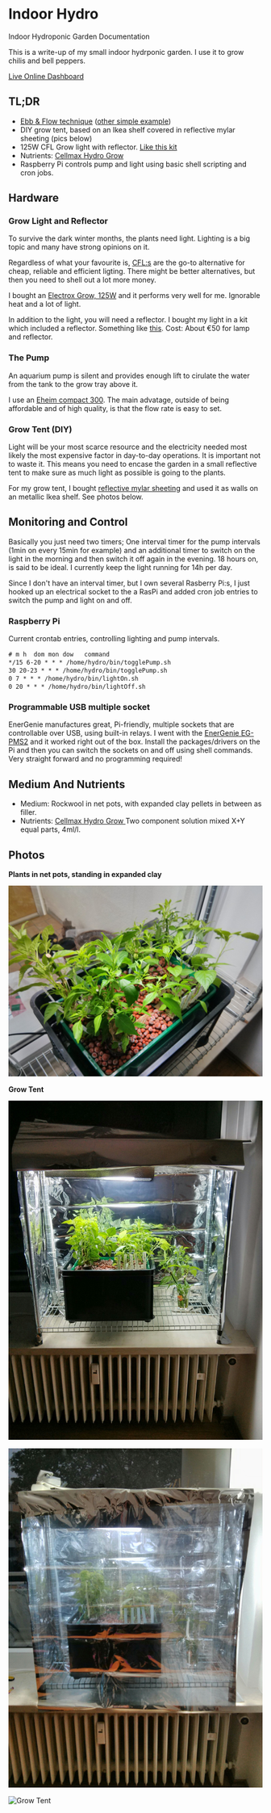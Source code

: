 # Indoor Hydro
Indoor Hydroponic Garden Documentation


This is a write-up of my small indoor hydrponic garden. I use it to grow chilis and bell peppers.

[Live Online Dashboard](http://hydro.weekendhack.it/indoor.html)

## TL;DR
- [Ebb & Flow technique](https://en.wikipedia.org/wiki/Ebb_and_flow) ([other simple example](http://www.hydroponics-simplified.com/ebb-and-flow-hydroponic.html))
- DIY grow tent, based on an Ikea shelf covered in reflective mylar sheeting (pics below)
- 125W CFL Grow light with reflector. [Like this kit](http://www.ebay.de/itm/Elektrox-125-W-125-Watt-Dual-ESL-CFL-Wuchs-Blute-2100K-inkl-Reflektor-/321824373773?hash=item4aee3a3c0d:g:zrcAAOSwT6pVwe4s)
- Nutrients: [Cellmax Hydro Grow ](http://www.hydroponics.eu/nutrients-and-additives-c-20/cellmax-s-25/cellmax-hydro-grow-2x1l-soft-water-1669.html)
- Raspberry Pi controls pump and light using basic shell scripting and cron jobs.

## Hardware

### Grow Light and Reflector
To survive the dark winter months, the plants need light. Lighting is a big topic and many have strong opinions on it.

Regardless of what your favourite is, [CFL:s](https://en.wikipedia.org/wiki/Compact_fluorescent_lamp) are the go-to alternative for cheap, reliable and efficient ligting. There might be better alternatives, but then you need to shell out a lot more money.

I bought an [Electrox Grow, 125W](http://www.elektrox.de/en/seite1_en.html) and it performs very well for me. Ignorable heat and a lot of light.

In addition to the light, you will need a reflector. I bought my light in a kit which included a reflector. 
Something like [this](http://www.ebay.de/itm/Elektrox-125-W-125-Watt-Dual-ESL-CFL-Wuchs-Blute-2100K-inkl-Reflektor-/321824373773?hash=item4aee3a3c0d:g:zrcAAOSwT6pVwe4s). Cost: About €50 for lamp and reflector.


### The Pump
An aquarium pump is silent and provides enough lift to cirulate the water from the tank to the grow tray above it.

I use an [Eheim compact 300](http://www.amazon.de/Eheim-1000220-compact-Aquarienpumpe-300/dp/B000A2162Y/ref=pd_bia_nav_t_1?ie=UTF8&refRID=06MFMJK2EXJ20SDJ3KZG). The main advatage, outside of being affordable and of high quality, is that the flow rate is easy to set.


### Grow Tent (DIY)

Light will be your most scarce resource and the electricity needed most likely the most expensive factor in day-to-day operations. It is important not to waste it. This means you need to encase the garden in a small reflective tent to make sure as much light as possible is going to the plants.

For my grow tent, I bought [reflective mylar sheeting](http://www.hydroponics.eu/lighting-c-24/reflective-sheeting-s-187/mylar-reflective-sheeting-25545.html) and used it as walls on an metallic Ikea shelf. See photos below.


## Monitoring and Control
Basically you just need two timers; One interval timer for the pump intervals (1min on every 15min for example) and an additional 
timer to switch on the light in the morning and then switch it off again in the evening. 18 hours on, is said to be ideal. 
I currently keep the light running for 14h per day.

Since I don't have an interval timer, but I own several Rasberry Pi:s, I just hooked up an electrical socket to the a RasPi and 
added cron job entries to switch the pump and light on and off.

### Raspberry Pi

Current crontab entries, controlling lighting and pump intervals.


```
# m h  dom mon dow   command
*/15 6-20 * * * /home/hydro/bin/togglePump.sh
30 20-23 * * * /home/hydro/bin/togglePump.sh
0 7 * * * /home/hydro/bin/lightOn.sh
0 20 * * * /home/hydro/bin/lightOff.sh
```


### Programmable USB multiple socket
EnerGenie manufactures great, Pi-friendly, multiple sockets that are controllable over USB, using built-in relays. 
I went with the [EnerGenie EG-PMS2](http://www.amazon.de/gp/product/B00BAQZJ4K?psc=1&redirect=true&ref_=oh_aui_detailpage_o04_s00) 
and it worked right out of the box. Install the packages/drivers on the Pi and then you can switch the sockets on and off 
using shell commands. Very straight forward and no programming required!


## Medium And Nutrients
- Medium: Rockwool in net pots, with expanded clay pellets in between as filler. 
- Nutrients: [Cellmax Hydro Grow ](http://www.hydroponics.eu/nutrients-and-additives-c-20/cellmax-s-25/cellmax-hydro-grow-2x1l-soft-water-1669.html) Two component solution mixed X+Y equal parts, 4ml/l.


## Photos

**Plants in net pots, standing in expanded clay**

![grow tray](/images/grow_tray.jpg?raw=true "Grow Tray")

**Grow Tent**

![Grow Tent](/images/grow_tent_front_up.jpg?raw=true "Grow Tent")

![Grow Tent](/images/grow_tent_front_down.jpg?raw=true "Grow Tent")

![Grow Tent](/images/grow_tent_front_side.jpg?raw=true "Grow Tent")

